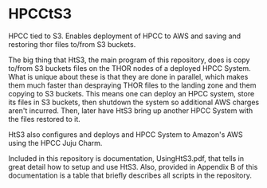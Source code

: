 HPCCtS3
=======

HPCC tied to S3. Enables deployment of HPCC to AWS and saving and restoring thor files to/from S3 buckets.

The big thing that HtS3, the main program of this repository, does is copy to/from S3 buckets files on the THOR nodes of a deployed HPCC System. What is unique about these is that they are done in parallel, which makes them much faster than despraying THOR files to the landing zone and them copying to S3 buckets. This means one can deploy an HPCC system, store its files in S3 buckets, then shutdown the system so additional AWS charges aren't incurred. Then, later have HtS3 bring up another HPCC System with the files restored to it. 

HtS3 also configures and deploys and HPCC System to Amazon's AWS using the HPCC Juju Charm.

Included in this repository is documentation, UsingHtS3.pdf, that tells in great detail how to setup and use HtS3. Also, provided in Appendix B of this documentation is a table that briefly describes all scripts in the repository.

